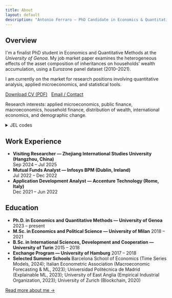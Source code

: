 ```yaml
---
title: About
layout: default
description: "Antonio Ferraro — PhD Candidate in Economics & Quantitative Methods (University of Genoa). Household finance, distribution of wealth, macroeconomics, international economics, public finance, demographics, IO, development."
---
```


<section id="about">
<h2>Overview</h2>
<div class="card">
<p>I'm a finalist PhD student in Economics and Quantitative Methods at the <em>University of Genoa</em>. My job market paper examines the heterogeneous effects of the asset composition of inheritances on households’ wealth accumulation, using a Eurozone panel dataset (2010–2021).</p>
<p>I am currently on the market for research positions involving quantitative analysis, applied microeconomics, and statistical tools.</p>
<p>
  <a class="btn" href="{{ '/assets/CV_Ferraro.pdf' | relative_url }}" download>Download CV (PDF)</a>
  &nbsp; <a class="btn" href="{{ '/contact' | relative_url }}">Email / Contact</a>
</p>
<p class="meta">Research interests: applied microeconomics, public finance, macroeconomics, household finance, distribution of wealth, international economics, and demographic change.</p>
<details>
  <summary>JEL codes</summary>
  <p>D31; E; F; G51; H; J11; O5</p>
</details>
</div>
</section>

<section id="experience" style="margin-top:22px;">
<h2>Work Experience</h2>
<div class="card">
<ul class="plain">
  <li class="item">
    <strong>Visiting Researcher — Zhejiang International Studies University (Hangzhou, China)</strong>
    <div class="meta">Sep 2024 – Jul 2025</div>
  </li>
  <li class="item">
    <strong>Mutual Funds Analyst — Infosys BPM (Dublin, Ireland)</strong>
    <div class="meta">Jul 2022 – Dec 2022</div>
  </li>
  <li class="item">
    <strong>Application Development Analyst — Accenture Technology (Rome, Italy)</strong>
    <div class="meta">Dec 2021 – Jun 2022</div>
  </li>
</ul>
</div>
</section>

<section id="education" style="margin-top:22px;">
<h2>Education</h2>
<div class="card">
<ul class="plain">
  <li class="item"><strong>Ph.D. in Economics and Quantitative Methods — University of Genoa</strong> <span class="meta">2023 – present</span></li>
  <li class="item"><strong>M.Sc. in Economics and Political Science — University of Milan</strong> <span class="meta">2018 – 2021</span></li>
  <li class="item"><strong>B.Sc. in International Sciences, Development and Cooperation — University of Turin</strong> <span class="meta">2015 – 2018</span></li>
  <li class="item"><strong>Exchange Program — University of Hamburg</strong> <span class="meta">2017 – 2018</span></li>
  <li class="item"><strong>Selected Summer Schools</strong> <span class="meta">Barcelona School of Economics (Time Series Models, 2024); Italian Econometric Association (Macroeconomic Forecasting & ML, 2023); Universidad Politécnica de Madrid (Explainable ML, 2023); University of East Anglia (Empirical Industrial Organization, 2023); University of Zurich (Blockchain, 2020)</span></li>
</ul>
</div>
</section>

<p style="margin-top:10px;">
  <a href="{{ '/about/' | relative_url }}">Read more about me →</a>
</p>
